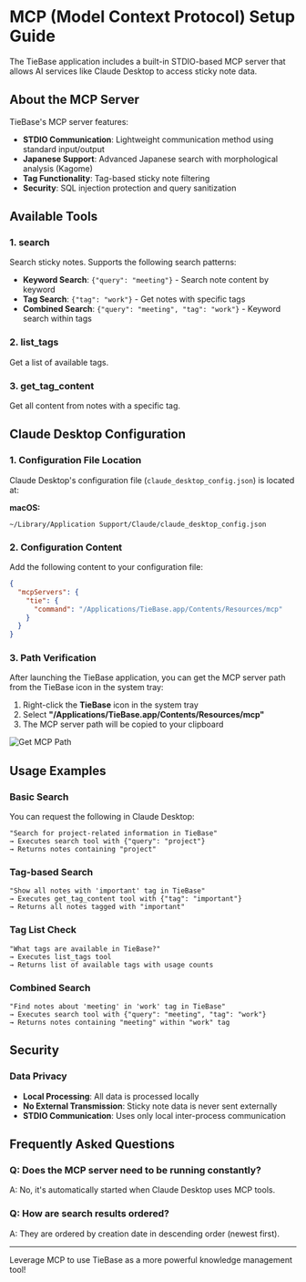 # MCP (Model Context Protocol) Setup Guide

The TieBase application includes a built-in STDIO-based MCP server that allows AI services like Claude Desktop to access sticky note data.

## About the MCP Server

TieBase's MCP server features:

- **STDIO Communication**: Lightweight communication method using standard input/output
- **Japanese Support**: Advanced Japanese search with morphological analysis (Kagome)
- **Tag Functionality**: Tag-based sticky note filtering
- **Security**: SQL injection protection and query sanitization

## Available Tools

### 1. search
Search sticky notes. Supports the following search patterns:

- **Keyword Search**: `{"query": "meeting"}` - Search note content by keyword
- **Tag Search**: `{"tag": "work"}` - Get notes with specific tags
- **Combined Search**: `{"query": "meeting", "tag": "work"}` - Keyword search within tags

### 2. list_tags
Get a list of available tags.

### 3. get_tag_content
Get all content from notes with a specific tag.

## Claude Desktop Configuration

### 1. Configuration File Location

Claude Desktop's configuration file (`claude_desktop_config.json`) is located at:

**macOS:**
```
~/Library/Application Support/Claude/claude_desktop_config.json
```
<!-- 
**Windows:**
```
%APPDATA%\Claude\claude_desktop_config.json
``` -->

### 2. Configuration Content

Add the following content to your configuration file:

```json
{
  "mcpServers": {
    "tie": {
      "command": "/Applications/TieBase.app/Contents/Resources/mcp"
    }
  }
}
```

### 3. Path Verification

After launching the TieBase application, you can get the MCP server path from the TieBase icon in the system tray:

1. Right-click the **TieBase** icon in the system tray
2. Select **"/Applications/TieBase.app/Contents/Resources/mcp"**
3. The MCP server path will be copied to your clipboard

![Get MCP Path](/tray_mcp_path.png)


## Usage Examples

### Basic Search

You can request the following in Claude Desktop:

```
"Search for project-related information in TieBase"
→ Executes search tool with {"query": "project"}
→ Returns notes containing "project"
```

### Tag-based Search

```
"Show all notes with 'important' tag in TieBase"
→ Executes get_tag_content tool with {"tag": "important"}
→ Returns all notes tagged with "important"
```

### Tag List Check

```
"What tags are available in TieBase?"
→ Executes list_tags tool
→ Returns list of available tags with usage counts
```

### Combined Search

```
"Find notes about 'meeting' in 'work' tag in TieBase"
→ Executes search tool with {"query": "meeting", "tag": "work"}
→ Returns notes containing "meeting" within "work" tag
```
<!-- 
## Troubleshooting

### MCP Server Not Recognized

1. **Path Verification**: Check if MCP binary path is correct
   ```bash
   ls -la /Applications/TieBase.app/Contents/Resources/mcp
   ```

2. **Execution Permission**: Check if MCP binary has execution permission
   ```bash
   chmod +x /Applications/TieBase.app/Contents/Resources/mcp
   ```

3. **Configuration File Check**: Check if `path_info.json` exists
   ```bash
   cat ~/Library/Application\ Support/com.haribote-lab.tie/path_info.json
   ```

### No Search Results Returned

1. **Database Connection**: Check if TieBase application is running
2. **Data Existence**: Verify that sticky note data is actually saved
3. **Search Query**: Check if search keywords are entered correctly

### Tools Not Showing in Claude Desktop

1. **Configuration File**: Verify JSON format is correct
2. **Claude Restart**: Restart Claude Desktop
3. **Log Check**: Check Claude Desktop logs for error messages -->

## Security

### Data Privacy

- **Local Processing**: All data is processed locally
- **No External Transmission**: Sticky note data is never sent externally
- **STDIO Communication**: Uses only local inter-process communication

## Frequently Asked Questions

### Q: Does the MCP server need to be running constantly?
A: No, it's automatically started when Claude Desktop uses MCP tools.

<!-- ### Q: Can multiple AI services access simultaneously?
A: The current implementation supports access from only one client at a time. -->

### Q: How are search results ordered?
A: They are ordered by creation date in descending order (newest first).

<!-- ### Q: Can tag color information also be retrieved?
A: Yes, the `list_tags` tool can also retrieve tag color information. -->

<!-- ## Support

For MCP-related issues or questions, please feel free to contact us:

- [GitHub Issues](https://github.com/sZma5a/kacidasi/issues)
- [Documentation](/docs/)
- [Release Notes](/release/) -->

---

Leverage MCP to use TieBase as a more powerful knowledge management tool!
